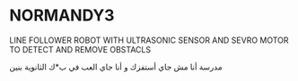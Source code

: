 # NORMANDY3
LINE FOLLOWER ROBOT WITH ULTRASONIC SENSOR AND SEVRO MOTOR TO DETECT AND REMOVE OBSTACLS

مدرسة أنا مش جاي أستفزك و أنا جاي العب في ب*ك الثانوية بنين
